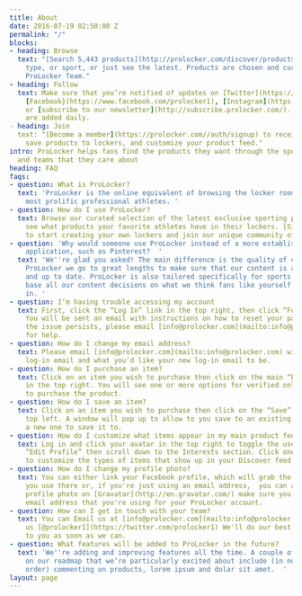 ```yaml
---
title: About
date: 2016-07-19 02:50:00 Z
permalink: "/"
blocks:
- heading: Browse
  text: "[Search 5,443 products](http://prolocker.com/discover/products) by brand,
    type, or sport, or just see the latest. Products are chosen and curated by the
    ProLocker Team."
- heading: Follow
  text: Make sure that you’re notified of updates on [Twitter](https://twitter.com/prolocker1),
    [Facebook}(https://www.facebook.com/prolocker1), [Instagram](https://instagram.com/prolocker)
    or [subscribe to our newsletter](http://subscribe.prolocker.com/). New products
    are added daily.
- heading: Join
  text: "[Become a member](https://prolocker.com//auth/signup) to receive email notifications,
    save products to lockers, and customize your product feed."
intro: ProLocker helps fans find the products they want through the sports, athletes
  and teams that they care about
heading: FAQ
faqs:
- question: What is ProLocker?
  text: 'ProLocker is the online equivalent of browsing the locker rooms of the world''s
    most prolific professional athletes. '
- question: How do I use ProLocker?
  text: Browse our curated selection of the latest exclusive sporting products, or
    see what products your favorite athletes have in their lockers. [Sign up](http://prolocker.com/auth/signup)
    to start creating your own lockers and join our unique community of sports fans.
- question: 'Why would someone use ProLocker instead of a more established bookmarking
    application, such as Pinterest?  '
  text: 'We''re glad you asked! The main difference is the quality of content. At
    ProLocker we go to great lengths to make sure that our content is authentic, relevant
    and up to date. ProLocker is also tailored specifically for sports fans, so we
    base all our content decisions on what we think fans like yourself would be interested
    in. '
- question: I’m having trouble accessing my account
  text: First, click the “Log In” link in the top right, then click “Forgot Password”.
    You will be sent an email with instructions on how to reset your password. If
    the issue persists, please email [info@prolocker.com](mailto:info@prolocker.com)
    for help.
- question: How do I change my email address?
  text: Please email [info@prolocker.com](mailto:info@prolocker.com) with your current
    log-in email and what you’d like your new log-in email to be.
- question: How do I purchase an item?
  text: Click on an item you wish to purchase then click on the main “Purchase” button
    in the top right. You will see one or more options for verified online locations
    to purchase the product.
- question: How do I save an item?
  text: Click on an item you wish to purchase then click on the “Save” link in the
    top left. A window will pop up to allow to you save to an existing locker or create
    a new one to save it to.
- question: How do I customize what items appear in my main product feed?
  text: Log in and click your avatar in the top right to toggle the user menu. Click
    “Edit Profile” then scroll down to the Interests section. Click one or more interests
    to customize the types of items that show up in your Discover feed.
- question: How do I change my profile photo?
  text: You can either link your Facebook profile, which will grab the same avatar
    you use there or, if you're just using an email address,  you can add a custom
    profile photo on [Gravatar](http://en.gravatar.com/) make sure you use the same
    email address that you're using for your ProLocker account.
- question: How can I get in touch with your team?
  text: You can Email us at [info@prolocker.com](mailto:info@prolocker.com) or Tweet
    us [@prolocker1](https://twitter.com/prolocker1) We'll do our best to get back
    to you as soon as we can.
- question: What features will be added to ProLocker in the future?
  text: 'We''re adding and improving features all the time. A couple of the next items
    on our roadmap that we’re particularly excited about include (in no particular
    order) commenting on products, lorem ipsum and dolar sit amet.  '
layout: page
---
```


